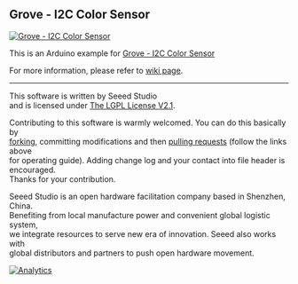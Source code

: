 Grove - I2C Color Sensor
------------------------

[![Grove - I2C Color Sensor](http://www.seeedstudio.com/depot/bmz_cache/9/9bf4f9503ae716421188aaa65205b272.image.530x397.jpg)](http://www.seeedstudio.com/depot/grove-i2c-color-sensor-p-854.html?cPath=25_27)

This is an Arduino example for [Grove - I2C Color Sensor](http://www.seeedstudio.com/depot/grove-i2c-color-sensor-p-854.html?cPath=25_27)

For more information, please refer to [wiki page](http://www.seeedstudio.com/wiki/Grove_-_I2C_Color_Sensor).

----

This software is written by Seeed Studio<br>
and is licensed under [The LGPL License V2.1](http://www.gnu.org/licenses/lgpl-2.1.html). 

Contributing to this software is warmly welcomed. You can do this basically by<br>
[forking](https://help.github.com/articles/fork-a-repo), committing modifications and then [pulling requests](https://help.github.com/articles/using-pull-requests) (follow the links above<br>
for operating guide). Adding change log and your contact into file header is encouraged.<br>
Thanks for your contribution.

Seeed Studio is an open hardware facilitation company based in Shenzhen, China. <br>
Benefiting from local manufacture power and convenient global logistic system, <br>
we integrate resources to serve new era of innovation. Seeed also works with <br>
global distributors and partners to push open hardware movement.<br>





[![Analytics](https://ga-beacon.appspot.com/UA-46589105-3/Grove_I2C_Color_Sensor)](https://github.com/igrigorik/ga-beacon)
